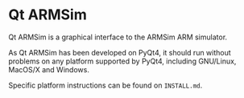 Qt ARMSim
=========

Qt ARMSim is a graphical interface to the ARMSim ARM simulator.

As Qt ARMSim has been developed on PyQt4, it should run without
problems on any platform supported by PyQt4, including GNU/Linux,
MacOS/X and Windows.

Specific platform instructions can be found on `INSTALL.md`.
